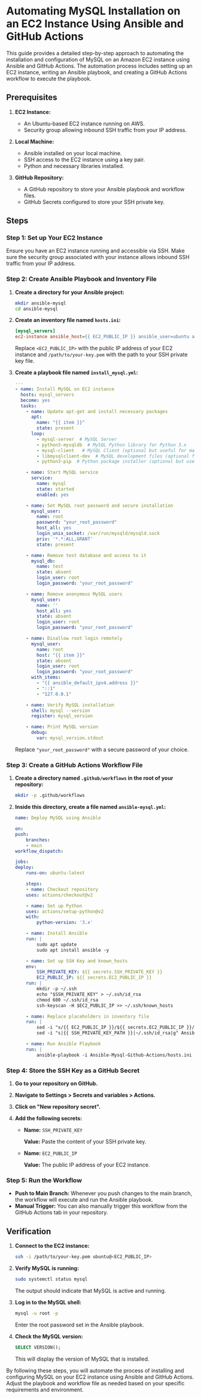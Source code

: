 # Automating MySQL Installation on an EC2 Instance Using Ansible and GitHub Actions

This guide provides a detailed step-by-step approach to automating the installation and configuration of MySQL on an Amazon EC2 instance using Ansible and GitHub Actions. The automation process includes setting up an EC2 instance, writing an Ansible playbook, and creating a GitHub Actions workflow to execute the playbook.

## Prerequisites

1. **EC2 Instance:**
   - An Ubuntu-based EC2 instance running on AWS.
   - Security group allowing inbound SSH traffic from your IP address.

2. **Local Machine:**
   - Ansible installed on your local machine.
   - SSH access to the EC2 instance using a key pair.
   - Python and necessary libraries installed.

3. **GitHub Repository:**
   - A GitHub repository to store your Ansible playbook and workflow files.
   - GitHub Secrets configured to store your SSH private key.

## Steps

### Step 1: Set up Your EC2 Instance

Ensure you have an EC2 instance running and accessible via SSH. Make sure the security group associated with your instance allows inbound SSH traffic from your IP address.

### Step 2: Create Ansible Playbook and Inventory File

1. **Create a directory for your Ansible project:**

    ```bash
    mkdir ansible-mysql
    cd ansible-mysql
    ```

2. **Create an inventory file named `hosts.ini`:**

    ```ini
    [mysql_servers]
    ec2-instance ansible_host={{ EC2_PUBLIC_IP }} ansible_user=ubuntu ansible_ssh_private_key_file={{ SSH_PRIVATE_KEY_PATH }}
    ```

    Replace `<EC2_PUBLIC_IP>` with the public IP address of your EC2 instance and `/path/to/your-key.pem` with the path to your SSH private key file.

3. **Create a playbook file named `install_mysql.yml`:**

    ```yaml
    ---
    - name: Install MySQL on EC2 instance
      hosts: mysql_servers
      become: yes
      tasks:
        - name: Update apt-get and install necessary packages
          apt:
            name: "{{ item }}"
            state: present
          loop:
            - mysql-server  # MySQL Server
            - python3-mysqldb  # MySQL Python library for Python 3.x
            - mysql-client   # MySQL Client (optional but useful for management tasks)
            - libmysqlclient-dev  # MySQL development files (optional for certain applications)
            - python3-pip  # Python package installer (optional but useful for installing Python packages)

        - name: Start MySQL service
          service:
            name: mysql
            state: started
            enabled: yes

        - name: Set MySQL root password and secure installation
          mysql_user:
            name: root
            password: "your_root_password"
            host_all: yes
            login_unix_socket: /var/run/mysqld/mysqld.sock
            priv: '*.*:ALL,GRANT'
            state: present

        - name: Remove test database and access to it
          mysql_db:
            name: test
            state: absent
            login_user: root
            login_password: "your_root_password"

        - name: Remove anonymous MySQL users
          mysql_user:
            name: ''
            host_all: yes
            state: absent
            login_user: root
            login_password: "your_root_password"

        - name: Disallow root login remotely
          mysql_user:
            name: root
            host: "{{ item }}"
            state: absent
            login_user: root
            login_password: "your_root_password"
          with_items:
            - "{{ ansible_default_ipv4.address }}"
            - "::1"
            - "127.0.0.1"

        - name: Verify MySQL installation
          shell: mysql --version
          register: mysql_version

        - name: Print MySQL version
          debug:
            var: mysql_version.stdout
    ```

    Replace `"your_root_password"` with a secure password of your choice.

### Step 3: Create a GitHub Actions Workflow File

1. **Create a directory named `.github/workflows` in the root of your repository:**

    ```bash
    mkdir -p .github/workflows
    ```

2. **Inside this directory, create a file named `ansible-mysql.yml`:**

    ```yaml
    name: Deploy MySQL using Ansible

    on:
    push:
        branches:
        - main
    workflow_dispatch:

    jobs:
    deploy:
        runs-on: ubuntu-latest

        steps:
        - name: Checkout repository
        uses: actions/checkout@v2

        - name: Set up Python
        uses: actions/setup-python@v2
        with:
            python-version: '3.x'

        - name: Install Ansible
        run: |
            sudo apt update
            sudo apt install ansible -y

        - name: Set up SSH Key and known_hosts
        env:
            SSH_PRIVATE_KEY: ${{ secrets.SSH_PRIVATE_KEY }}
            EC2_PUBLIC_IP: ${{ secrets.EC2_PUBLIC_IP }}
        run: |
            mkdir -p ~/.ssh
            echo "$SSH_PRIVATE_KEY" > ~/.ssh/id_rsa
            chmod 600 ~/.ssh/id_rsa
            ssh-keyscan -H $EC2_PUBLIC_IP >> ~/.ssh/known_hosts

        - name: Replace placeholders in inventory file
        run: |
            sed -i "s/{{ EC2_PUBLIC_IP }}/${{ secrets.EC2_PUBLIC_IP }}/g" Ansible-Mysql-Github-Actions/hosts.ini
            sed -i "s|{{ SSH_PRIVATE_KEY_PATH }}|~/.ssh/id_rsa|g" Ansible-Mysql-Github-Actions/hosts.ini

        - name: Run Ansible Playbook
        run: |
            ansible-playbook -i Ansible-Mysql-Github-Actions/hosts.ini Ansible-Mysql-Github-Actions/install_mysql.yml
    ```

### Step 4: Store the SSH Key as a GitHub Secret

1. **Go to your repository on GitHub.**
2. **Navigate to Settings > Secrets and variables > Actions.**
3. **Click on "New repository secret".**
4. **Add the following secrets:**

   - **Name:** `SSH_PRIVATE_KEY`

     **Value:** Paste the content of your SSH private key.
   - **Name:** `EC2_PUBLIC_IP`
   
     **Value:** The public IP address of your EC2 instance.

### Step 5: Run the Workflow

- **Push to Main Branch:** Whenever you push changes to the main branch, the workflow will execute and run the Ansible playbook.
- **Manual Trigger:** You can also manually trigger this workflow from the GitHub Actions tab in your repository.

## Verification

1. **Connect to the EC2 instance:**

    ```bash
    ssh -i /path/to/your-key.pem ubuntu@<EC2_PUBLIC_IP>
    ```

2. **Verify MySQL is running:**

    ```bash
    sudo systemctl status mysql
    ```

    The output should indicate that MySQL is active and running.

3. **Log in to the MySQL shell:**

    ```bash
    mysql -u root -p
    ```

    Enter the root password set in the Ansible playbook.

4. **Check the MySQL version:**

    ```sql
    SELECT VERSION();
    ```

    This will display the version of MySQL that is installed.

By following these steps, you will automate the process of installing and configuring MySQL on your EC2 instance using Ansible and GitHub Actions. Adjust the playbook and workflow file as needed based on your specific requirements and environment.